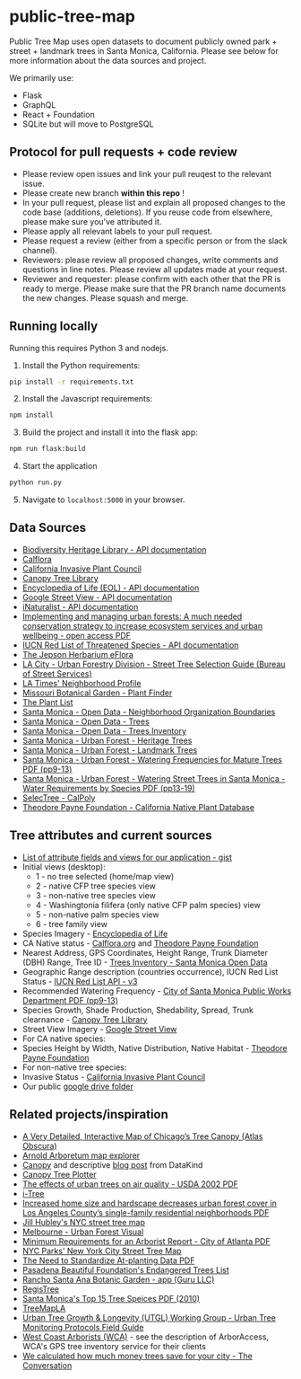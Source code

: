 # public-tree-map

Public Tree Map uses open datasets to document publicly owned park + street + landmark trees in Santa Monica, California. Please see below for more information about the data sources and project.

We primarily use:
- Flask
- GraphQL
- React + Foundation
- SQLite but will move to PostgreSQL

## Protocol for pull requests + code review

- Please review open issues and link your pull reuqest to the relevant issue.
- Please create new branch __within this repo__ !
- In your pull request, please list and explain all proposed changes to the code base (additions, deletions). If you reuse code from elsewhere, please make sure you've attributed it.
- Please apply all relevant labels to your pull request.
- Please request a review (either from a specific person or from the slack channel).
- Reviewers: please review all proposed changes, write comments and questions in line notes. Please review all updates made at your request.
- Reviewer and requester: please confirm with each other that the PR is ready to merge. Please make sure that the PR branch name documents the new changes. Please squash and merge.

## Running locally

Running this requires Python 3 and nodejs.

1. Install the Python requirements:

```bash
pip install -r requirements.txt
```

2. Install the Javascript requirements:

```bash
npm install
```

3. Build the project and install it into the flask app:

```bash
npm run flask:build
```

4. Start the application

```bash
python run.py
```

5. Navigate to `localhost:5000` in your browser.

## Data Sources
- [Biodiversity Heritage Library - API documentation](https://www.biodiversitylibrary.org/api2/docs/docs.html)
- [Calflora](http://www.calflora.org/)
- [California Invasive Plant Council](http://www.cal-ipc.org/plants/inventory/)
- [Canopy Tree Library](https://canopy.org/tree-info/canopy-tree-library/)
- [Encyclopedia of Life (EOL) - API documentation](http://eol.org/api)
- [Google Street View - API documentation](https://developers.google.com/maps/documentation/streetview/)
- [iNaturalist - API documentation](https://www.inaturalist.org/pages/api+reference)
- [Implementing and managing urban forests: A much needed conservation strategy to increase ecosystem services and urban wellbeing - open access PDF](https://www.sciencedirect.com/science/article/pii/S0304380017300960?via%3Dihub)
- [IUCN Red List of Threatened Species - API documentation](http://apiv3.iucnredlist.org/)
- [The Jepson Herbarium eFlora](http://ucjeps.berkeley.edu/eflora/)
- [LA City - Urban Forestry Division - Street Tree Selection Guide (Bureau of Street Services)](http://bss.lacity.org/urbanforestry/streettreeselectionguide.htm)
- [LA Times' Neighborhood Profile](http://maps.latimes.com/neighborhoods/neighborhood/santa-monica/)
- [Missouri Botanical Garden - Plant Finder](http://www.missouribotanicalgarden.org/plantfinder/plantfindersearch.aspx)
- [The Plant List](http://www.theplantlist.org/)
- [Santa Monica - Open Data - Neighborhood Organization Boundaries](https://data.smgov.net/Public-Assets/Neighborhood-Organization-Boundaries/juzu-tcbz/data)
- [Santa Monica - Open Data - Trees](https://data.smgov.net/Public-Assets/Trees/ekya-mi9c)
- [Santa Monica - Open Data - Trees Inventory](https://data.smgov.net/Public-Assets/Trees-Inventory/w8ue-6cnd)
- [Santa Monica - Urban Forest - Heritage Trees](https://www.smgov.net/Portals/UrbanForest/content.aspx?id=53687092939)
- [Santa Monica - Urban Forest - Landmark Trees](https://www.smgov.net/Portals/UrbanForest/content.aspx?id=53687091867)
- [Santa Monica - Urban Forest - Watering Frequencies for Mature Trees PDF (pp9-13)](https://www.smgov.net/uploadedFiles/Portals/UrbanForest/FINAL%20Trees%20Watering%20Guidelines.pdf)
- [Santa Monica - Urban Forest - Watering Street Trees in Santa Monica - Water Requirements by Species PDF (pp13-19)](https://www.smgov.net/uploadedFiles/Portals/UrbanForest/Maintenance/WateringStreetTrees.pdf)
- [SelecTree - CalPoly](https://selectree.calpoly.edu/)
- [Theodore Payne Foundation - California Native Plant Database](http://www.theodorepayne.org/mediawiki/index.php?title=California_Native_Plant_Library)

## Tree attributes and current sources
- [List of attribute fields and views for our application - gist](https://gist.github.com/Reltre/6554dfc430986803553d84742f1b88a9)
- Initial views (desktop):
  - 1 - no tree selected (home/map view)
  - 2 - native CFP tree species view
  - 3 - non-native tree species view
  - 4 - Washingtonia filifera (only native CFP palm species) view
  - 5 - non-native palm species view
  - 6 - tree family view
- Species Imagery - [Encyclopedia of Life](http://eol.org/api)
- CA Native status - [Calflora.org](www.calflora.org) and [Theodore Payne Foundation](http://www.theodorepayne.org/mediawiki/index.php?title=California_Native_Plant_Library)
- Nearest Address, GPS Coordinates, Height Range, Trunk Diameter (DBH) Range, Tree ID - [Trees Inventory - Santa Monica Open Data](https://data.smgov.net/Public-Assets/Trees-Inventory/w8ue-6cnd)
- Geographic Range description (countries occurrence), IUCN Red List Status - [IUCN Red List API - v3](http://apiv3.iucnredlist.org/)
- Recommended Watering Frequency - [City of Santa Monica Public Works Department PDF (pp9-13)](https://www.smgov.net/uploadedFiles/Portals/UrbanForest/FINAL%20Trees%20Watering%20Guidelines.pdf)
- Species Growth, Shade Production, Shedability, Spread, Trunk clearnance - [Canopy Tree Library](https://canopy.org/tree-info/canopy-tree-library/)
- Street View Imagery - [Google Street View](https://developers.google.com/maps/documentation/streetview/)
- For CA native species:
- Species Height by Width, Native Distribution, Native Habitat - [Theodore Payne Foundation](http://www.theodorepayne.org/mediawiki/index.php?title=California_Native_Plant_Library)
- For non-native tree species:
- Invasive Status - [California Invasive Plant Council](https://www.cal-ipc.org/plants/inventory/)
- Our public [google drive folder](https://drive.google.com/drive/u/1/folders/1PfSpH5yuydJEK-sD-PPTXcj9jHA6QLi4)

## Related projects/inspiration
- [A Very Detailed, Interactive Map of Chicago’s Tree Canopy (Atlas Obscura)](https://www.atlasobscura.com/articles/chicago-tree-canopy-map-2017)
- [Arnold Arboretum map explorer](https://arboretum.harvard.edu/explorer/?utm_source=topnav&utm_medium=nav&utm_campaign=top-menu-map)
- [Canopy](https://github.com/seeread/canopy) and descriptive [blog post](http://www.datakind.org/projects/out-on-a-limb-for-data) from DataKind
- [Canopy Tree Plotter](https://pg-cloud.com/Canopy)
- [The effects of urban trees on air quality - USDA 2002 PDF](https://www.nrs.fs.fed.us/units/urban/local-resources/downloads/Tree_Air_Qual.pdf)
- [i-Tree](https://www.itreetools.org/)
- [Increased home size and hardscape decreases urban forest cover in Los Angeles County’s single-family residential neighborhoods PDF](http://johnwilson.usc.edu/wp-content/uploads/2018/03/Increased-home-size-and-hardscape-decreases-urban-forest-cover-in-Los-Angeles-Countys-single-family-residential-neighborhoods.pdf)
- [Jill Hubley's NYC street tree map](https://github.com/jhubley/street-trees)
- [Melbourne - Urban Forest Visual](http://melbourneurbanforestvisual.com.au/)
- [Minimum Requirements for an Arborist Report - City of Atlanta PDF](https://www.atlantaga.gov/home/showdocument?id=20151)
- [NYC Parks' New York City Street Tree Map](https://tree-map.nycgovparks.org/)
- [The Need to Standardize At-planting Data PDF](https://urbanforestry.indiana.edu/doc/publications/2015-need-to-standardize.pdf)
- [Pasadena Beautiful Foundation's Endangered Trees List](http://www.pasadenabeautiful.org/green-links/endangered-trees-list/)
- [Rancho Santa Ana Botanic Garden - app (Guru LLC)](https://itunes.apple.com/us/app/rancho-santa-ana-botanic-garde/id1389785599?mt=8)
- [RegisTree](http://www.vision.caltech.edu/registree/)
- [Santa Monica's Top 15 Tree Speices PDF (2010)](http://csmgisweb.smgov.net/docs/mapcatalog/trees.pdf)
- [TreeMapLA](https://www.opentreemap.org/latreemap/map/)
- [Urban Tree Growth & Longevity (UTGL) Working Group - Urban Tree Monitoring Protocols Field Guide](http://www.urbantreegrowth.org/field-guide.html)
- [West Coast Arborists (WCA)](https://westcoastarborists.com/services) - see the description of ArborAccess, WCA's GPS tree inventory service for their clients
- [We calculated how much money trees save for your city - The Conversation](http://theconversation.com/we-calculated-how-much-money-trees-save-for-your-city-95198)

